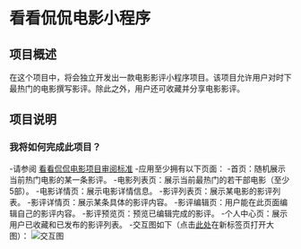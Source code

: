 # 看看侃侃电影小程序


## 项目概述
在这个项目中，将会独立开发出一款电影影评小程序项目。该项目允许用户对时下最热门的电影撰写影评。除此之外，用户还可收藏并分享电影影评。

## 项目说明

### 我将如何完成此项目？
-请参阅 [看看侃侃电影项目审阅标准](https://review.udacity.com/#!/rubrics/1882/view)
-应用至少拥有以下页面：
  -首页：随机展示当前热门电影的某一条影评。
  -电影列表页：展示当前最热门的若干部电影（至少5部）。
  -电影详情页：展示电影详情信息。
  -影评列表页：展示某电影的影评列表。
  -影评详情页：展示某条具体的影评内容。
  -影评编辑页：用户能在此页面编辑自己的影评内容。
  -影评预览页：预览已编辑完成的影评。
  -个人中心页：展示用户已收藏和已发布的影评列表。
-交互图如下（点击[此处](http://suo.im/4zJXjp)在新标签页打开大图）：
![交互图](https://s3.cn-north-1.amazonaws.com.cn/static-documents/nd666/%E7%9C%8B%E7%9C%8B%E4%BE%83%E4%BE%83%E7%94%B5%E5%BD%B1%E8%B5%84%E6%BA%90/%E4%BA%A4%E4%BA%92%E5%9B%BE2.png)


